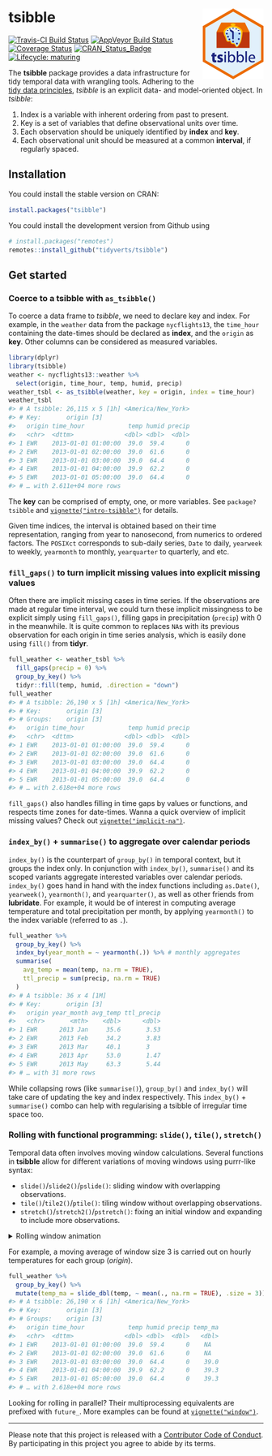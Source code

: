 
<!-- README.md is generated from README.Rmd. Please edit that file -->

# tsibble <img src="man/figures/logo.png" align="right" />

[![Travis-CI Build
Status](https://travis-ci.org/tidyverts/tsibble.svg?branch=master)](https://travis-ci.org/tidyverts/tsibble)
[![AppVeyor Build
Status](https://ci.appveyor.com/api/projects/status/github/tidyverts/tsibble?branch=master&svg=true)](https://ci.appveyor.com/project/tidyverts/tsibble)
[![Coverage
Status](https://codecov.io/gh/tidyverts/tsibble/branch/master/graph/badge.svg)](https://codecov.io/github/tidyverts/tsibble?branch=master)
[![CRAN\_Status\_Badge](http://www.r-pkg.org/badges/version/tsibble)](https://cran.r-project.org/package=tsibble)
[![Lifecycle:
maturing](https://img.shields.io/badge/lifecycle-maturing-blue.svg)](https://www.tidyverse.org/lifecycle/#maturing)

The **tsibble** package provides a data infrastructure for tidy temporal
data with wrangling tools. Adhering to the [tidy data
principles](https://tidyr.tidyverse.org/articles/tidy-data.html),
*tsibble* is an explicit data- and model-oriented object. In *tsibble*:

1.  Index is a variable with inherent ordering from past to present.
2.  Key is a set of variables that define observational units over time.
3.  Each observation should be uniquely identified by **index** and
    **key**.
4.  Each observational unit should be measured at a common **interval**,
    if regularly spaced.

## Installation

You could install the stable version on CRAN:

``` r
install.packages("tsibble")
```

You could install the development version from Github using

``` r
# install.packages("remotes")
remotes::install_github("tidyverts/tsibble")
```

## Get started

### Coerce to a tsibble with `as_tsibble()`

To coerce a data frame to *tsibble*, we need to declare key and index.
For example, in the `weather` data from the package `nycflights13`, the
`time_hour` containing the date-times should be declared as **index**,
and the `origin` as **key**. Other columns can be considered as measured
variables.

``` r
library(dplyr)
library(tsibble)
weather <- nycflights13::weather %>% 
  select(origin, time_hour, temp, humid, precip)
weather_tsbl <- as_tsibble(weather, key = origin, index = time_hour)
weather_tsbl
#> # A tsibble: 26,115 x 5 [1h] <America/New_York>
#> # Key:       origin [3]
#>   origin time_hour            temp humid precip
#>   <chr>  <dttm>              <dbl> <dbl>  <dbl>
#> 1 EWR    2013-01-01 01:00:00  39.0  59.4      0
#> 2 EWR    2013-01-01 02:00:00  39.0  61.6      0
#> 3 EWR    2013-01-01 03:00:00  39.0  64.4      0
#> 4 EWR    2013-01-01 04:00:00  39.9  62.2      0
#> 5 EWR    2013-01-01 05:00:00  39.0  64.4      0
#> # … with 2.611e+04 more rows
```

The **key** can be comprised of empty, one, or more variables. See
`package?tsibble` and
[`vignette("intro-tsibble")`](http://tsibble.tidyverts.org/articles/intro-tsibble.html)
for details.

Given time indices, the interval is obtained based on their time
representation, ranging from year to nanosecond, from numerics to
ordered factors. The `POSIXct` corresponds to sub-daily series, `Date`
to daily, `yearweek` to weekly, `yearmonth` to monthly, `yearquarter` to
quarterly, and
etc.

### `fill_gaps()` to turn implicit missing values into explicit missing values

Often there are implicit missing cases in time series. If the
observations are made at regular time interval, we could turn these
implicit missingness to be explicit simply using `fill_gaps()`, filling
gaps in precipitation (`precip`) with 0 in the meanwhile. It is quite
common to replaces `NA`s with its previous observation for each origin
in time series analysis, which is easily done using `fill()` from
**tidyr**.

``` r
full_weather <- weather_tsbl %>%
  fill_gaps(precip = 0) %>% 
  group_by_key() %>% 
  tidyr::fill(temp, humid, .direction = "down")
full_weather
#> # A tsibble: 26,190 x 5 [1h] <America/New_York>
#> # Key:       origin [3]
#> # Groups:    origin [3]
#>   origin time_hour            temp humid precip
#>   <chr>  <dttm>              <dbl> <dbl>  <dbl>
#> 1 EWR    2013-01-01 01:00:00  39.0  59.4      0
#> 2 EWR    2013-01-01 02:00:00  39.0  61.6      0
#> 3 EWR    2013-01-01 03:00:00  39.0  64.4      0
#> 4 EWR    2013-01-01 04:00:00  39.9  62.2      0
#> 5 EWR    2013-01-01 05:00:00  39.0  64.4      0
#> # … with 2.618e+04 more rows
```

`fill_gaps()` also handles filling in time gaps by values or functions,
and respects time zones for date-times. Wanna a quick overview of
implicit missing values? Check out
[`vignette("implicit-na")`](http://tsibble.tidyverts.org/articles/implicit-na.html).

### `index_by()` + `summarise()` to aggregate over calendar periods

`index_by()` is the counterpart of `group_by()` in temporal context, but
it groups the index only. In conjunction with `index_by()`,
`summarise()` and its scoped variants aggregate interested variables
over calendar periods. `index_by()` goes hand in hand with the index
functions including `as.Date()`, `yearweek()`, `yearmonth()`, and
`yearquarter()`, as well as other friends from **lubridate**. For
example, it would be of interest in computing average temperature and
total precipitation per month, by applying `yearmonth()` to the index
variable (referred to as `.`).

``` r
full_weather %>%
  group_by_key() %>%
  index_by(year_month = ~ yearmonth(.)) %>% # monthly aggregates
  summarise(
    avg_temp = mean(temp, na.rm = TRUE),
    ttl_precip = sum(precip, na.rm = TRUE)
  )
#> # A tsibble: 36 x 4 [1M]
#> # Key:       origin [3]
#>   origin year_month avg_temp ttl_precip
#>   <chr>       <mth>    <dbl>      <dbl>
#> 1 EWR      2013 Jan     35.6       3.53
#> 2 EWR      2013 Feb     34.2       3.83
#> 3 EWR      2013 Mar     40.1       3   
#> 4 EWR      2013 Apr     53.0       1.47
#> 5 EWR      2013 May     63.3       5.44
#> # … with 31 more rows
```

While collapsing rows (like `summarise()`), `group_by()` and
`index_by()` will take care of updating the key and index respectively.
This `index_by()` + `summarise()` combo can help with regularising a
tsibble of irregular time space
too.

### Rolling with functional programming: `slide()`, `tile()`, `stretch()`

Temporal data often involves moving window calculations. Several
functions in **tsibble** allow for different variations of moving
windows using purrr-like syntax:

  - `slide()`/`slide2()`/`pslide()`: sliding window with overlapping
    observations.
  - `tile()`/`tile2()`/`ptile()`: tiling window without overlapping
    observations.
  - `stretch()`/`stretch2()`/`pstretch()`: fixing an initial window and
    expanding to include more observations.

<details>

<summary>Rolling window animation</summary>

<img src="man/figures/animate-1.gif" align="center" />

</details>

For example, a moving average of window size 3 is carried out on hourly
temperatures for each group (*origin*).

``` r
full_weather %>% 
  group_by_key() %>% 
  mutate(temp_ma = slide_dbl(temp, ~ mean(., na.rm = TRUE), .size = 3))
#> # A tsibble: 26,190 x 6 [1h] <America/New_York>
#> # Key:       origin [3]
#> # Groups:    origin [3]
#>   origin time_hour            temp humid precip temp_ma
#>   <chr>  <dttm>              <dbl> <dbl>  <dbl>   <dbl>
#> 1 EWR    2013-01-01 01:00:00  39.0  59.4      0    NA  
#> 2 EWR    2013-01-01 02:00:00  39.0  61.6      0    NA  
#> 3 EWR    2013-01-01 03:00:00  39.0  64.4      0    39.0
#> 4 EWR    2013-01-01 04:00:00  39.9  62.2      0    39.3
#> 5 EWR    2013-01-01 05:00:00  39.0  64.4      0    39.3
#> # … with 2.618e+04 more rows
```

Looking for rolling in parallel? Their multiprocessing equivalents are
prefixed with `future_`. More examples can be found at
[`vignette("window")`](https://tsibble.tidyverts.org/articles/window.html).

-----

Please note that this project is released with a [Contributor Code of
Conduct](https://github.com/tidyverts/tsibble/blob/master/.github/CODE_OF_CONDUCT.md).
By participating in this project you agree to abide by its terms.
